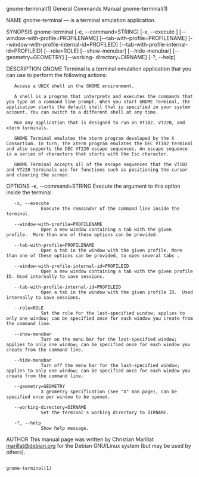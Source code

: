 gnome-terminal(1)                                                                                                                               General Commands Manual                                                                                                                               gnome-terminal(1)

NAME
       gnome-terminal — is a terminal emulation application.

SYNOPSIS
       gnome-terminal [-e, --command=STRING]  [-x, --execute ]  [--window-with-profile=PROFILENAME]  [--tab-with-profile=PROFILENAME]  [--window-with-profile-internal-id=PROFILEID]  [--tab-with-profile-internal-id=PROFILEID]  [--role=ROLE]  [--show-menubar]  [--hide-menubar]  [--geometry=GEOMETRY]  [--working-
       directory=DIRNAME]  [-?, --help]

DESCRIPTION
       GNOME Terminal is a terminal emulation application that you can use to perform the following actions:

       Access a UNIX shell in the GNOME environment.

       A shell is a program that interprets and executes the commands that you type at a command line prompt. When you start GNOME Terminal, the application starts the default shell that is specified in your system account. You can switch to a different shell at any time.

       Run any application that is designed to run on VT102, VT220, and xterm terminals.

       GNOME Terminal emulates the xterm program developed by the X Consortium. In turn, the xterm program emulates the DEC VT102 terminal and also supports the DEC VT220 escape sequences. An escape sequence is a series of characters that starts with the Esc character.

       GNOME Terminal accepts all of the escape sequences that the VT102 and VT220 terminals use for functions such as positioning the cursor and clearing the screen.

OPTIONS
       -e, --command=STRING
                 Execute the argument to this option inside the terminal.

       -x, --execute
                 Execute the remainder of the command line inside the terminal.

       --window-with-profile=PROFILENAME
                 Open a new window containing a tab with the given profile.  More than one of these options can be provided.

       --tab-with-profile=PROFILENAME
                 Open a tab in the window with the given profile. More than one of these options can be provided, to open several tabs .

       --window-with-profile-internal-id=PROFILEID
                 Open a new window containing a tab with the given profile ID. Used internally to save sessions.

       --tab-with-profile-internal-id=PROFILEID
                 Open a tab in the window with the given profile ID.  Used internally to save sessions.

       --role=ROLE
                 Set the role for the last-specified window; applies to only one window; can be specified once for each window you create from the command line.

       --show-menubar
                 Turn on the menu bar for the last-specified window; applies to only one window; can be specified once for each window you create from the command line.

       --hide-menubar
                 Turn off the menu bar for the last-specified window; applies to only one window; can be specified once for each window you create from the command line.

       --geometry=GEOMETRY
                 X geometry specification (see "X" man page), can be specified once per window to be opened.

       --working-directory=DIRNAME
                 Set the terminal's working directory to DIRNAME.

       -?, --help
                 Show help message.

AUTHOR
       This manual page was written by Christian Marillat marillat@debian.org for the Debian GNU/Linux system (but may be used by others).

                                                                                                                                                                                                                                                                                                      gnome-terminal(1)
